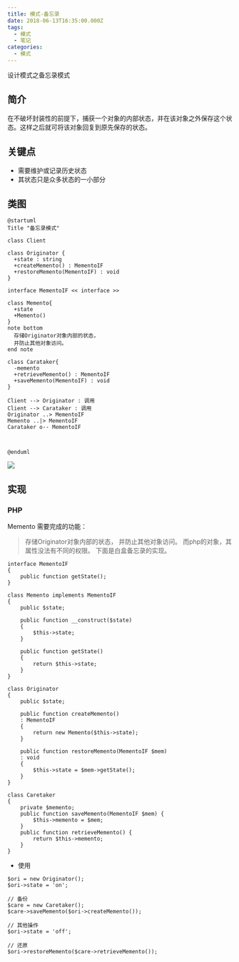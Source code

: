 ```yaml
---
title: 模式-备忘录
date: 2018-06-13T16:35:00.000Z
tags:
  - 模式
  - 笔记
categories:
  - 模式
---
```


设计模式之备忘录模式

<!-- MORE -->

## 简介
在不破坏封装性的前提下，捕获一个对象的内部状态，并在该对象之外保存这个状态。这样之后就可将该对象回复到原先保存的状态。

## 关键点
- 需要维护或记录历史状态
- 其状态只是众多状态的一小部分

## 类图
```plantuml
@startuml
Title "备忘录模式"

class Client

class Originator {
  +state : string
  +createMemento() : MementoIF
  +restoreMemento(MementoIF) : void
}

interface MementoIF << interface >>

class Memento{
  +state
  +Memento()
}
note bottom
  存储Originator对象内部的状态，
  并防止其他对象访问。
end note

class Carataker{
  -memento
  +retrieveMemento() : MementoIF
  +saveMemento(MementoIF) : void
}

Client --> Originator : 调用
Client --> Carataker : 调用
Originator ..> MementoIF
Memento ..|> MementoIF
Carataker o-- MementoIF



@enduml
```
![](http://www.plantuml.com/plantuml/png/VLBDIZCn5DtdAK9NYamVGCfG40GNuiONY6qimPa4ajYD2hMrdo226t-AkugBsRJ-B0h5IXz6qvbP-GhUCEqa6x_TpJdtddlkcQahJQG-ZYEqptH4SSKyNvhvm7pUBPAXcTrK46f4H2cy5J7AzUgr9rcBSQA5n2S8umrGqHHlOgKbuosBD2G5Q9V6C2NMre5RrZlRbfPKmN39bvnjR0lMH6S8CQwfF2GDwaPnhOOT78PBFwi6vyKMvN8GumBy7GYjHGoK6GrCDt57c9TfzZOq__fvBqaVBzAhoQ9p_ZExjgtJIJvuNuoUJ7_o_N5VT6RZUVum_kfq4ULDRBNBc8WacXnHQQq4SU6WE1YYeUs_4r6a_VyuYY-0Wo3quWS-U-sbjub7EnEEzIQgrT3RlAm0FVLX9o62mCFhS33yBRy0)

## 实现
### PHP
Memento 需要完成的功能：
> 存储Originator对象内部的状态，
> 并防止其他对象访问。
而php的对象，其属性没法有不同的权限。
下面是白盒备忘录的实现。

```PHP7
interface MementoIF
{
    public function getState();
}

class Memento implements MementoIF
{
    public $state;

    public function __construct($state)
    {
        $this->state;
    }

    public function getState()
    {
        return $this->state;
    }
}

class Originator
{
    public $state;

    public function createMemento()
    : MementoIF
    {
        return new Memento($this->state);
    }

    public function restoreMemento(MementoIF $mem)
    : void
    {
        $this->state = $mem->getState();
    }
}

class Caretaker
{
    private $memento;
    public function saveMemento(MementoIF $mem) {
        $this->memento = $mem;
    }
    public function retrieveMemento() {
        return $this->memento;
    }
}
```

- 使用
```PHP7
$ori = new Originator();
$ori->state = 'on';

// 备份
$care = new Caretaker();
$care->saveMemento($ori->createMemento());

// 其他操作
$ori->state = 'off';

// 还原
$ori->restoreMemento($care->retrieveMemento());
```
